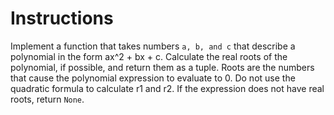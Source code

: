 # Instructions

Implement a function that takes numbers `a, b, and c` that
describe a polynomial in the form ax^2 + bx + c. Calculate the real roots
of the polynomial, if possible, and return them as a tuple. Roots are the
numbers that cause the polynomial expression to evaluate to 0. Do not use the
quadratic formula to calculate r1 and r2. If the expression does not have
real roots, return `None`.

